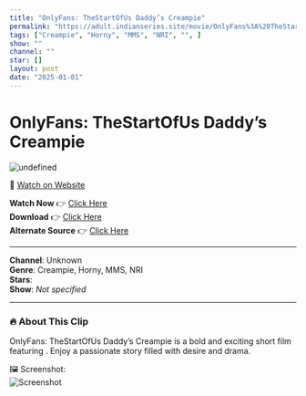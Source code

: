 ```yaml
---
title: "OnlyFans: TheStartOfUs Daddy’s Creampie"
permalink: "https://adult.indianseries.site/movie/OnlyFans%3A%20TheStartOfUs%20Daddy%E2%80%99s%20Creampie"
tags: ["Creampie", "Horny", "MMS", "NRI", "", ]
show: ""
channel: ""
star: []
layout: post
date: "2025-01-01"
---
```


# OnlyFans: TheStartOfUs Daddy’s Creampie

![undefined](https://desisins.com/wp-content/uploads/2024/08/TheStartOfUs-Daddy-Creampie-DesiSins.com_.jpg)

🔗 [Watch on Website](https://adult.indianseries.site/movie/OnlyFans%3A%20TheStartOfUs%20Daddy%E2%80%99s%20Creampie)

**Watch Now** 👉 [Click Here](https://adult.indianseries.site/movie/OnlyFans%3A%20TheStartOfUs%20Daddy%E2%80%99s%20Creampie)  
**Download** 👉 [Click Here](https://adult.indianseries.site/movie/OnlyFans%3A%20TheStartOfUs%20Daddy%E2%80%99s%20Creampie)  
**Alternate Source** 👉 [Click Here](https://adult.indianseries.site/movie/OnlyFans%3A%20TheStartOfUs%20Daddy%E2%80%99s%20Creampie)

---

**Channel**: Unknown  
**Genre**: Creampie, Horny, MMS, NRI  
**Stars**:   
**Show**: *Not specified*

---

### 🔥 About This Clip

OnlyFans: TheStartOfUs Daddy’s Creampie is a bold and exciting short film featuring . Enjoy a passionate story filled with desire and drama.
 
🖼️ Screenshot:  
![Screenshot](https://desisins.com/wp-content/uploads/2024/08/TheStartOfUs-Daddy-Creampie-DesiSins.com_.jpg)
